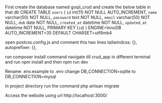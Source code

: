 First create the database named goqii_crud and create the below table in that db
CREATE TABLE `users` (
  `id` int(11) NOT NULL AUTO_INCREMENT,
  `name` varchar(50) NOT NULL,
  `password` text NOT NULL,
  `email` varchar(50) NOT NULL,
  `dob` date NOT NULL,
  `created_at` datetime NOT NULL,
  `updated_at` datetime NOT NULL,
  PRIMARY KEY (`id`)
) ENGINE=InnoDB AUTO_INCREMENT=35 DEFAULT CHARSET=utf8mb4

open postcss.config.js and comment this two lines tailwindcss: {}, autoprefixer: {},

run composer install command
navigate till crud_app in different terminal and run npm install and then npm run dev 

Rename .env.example to .env
change DB_CONNECTION=sqlite to DB_CONNECTION=mysql

In project directory run the command php artisan migrate

Access the website using url http://localhost:3000/ 
